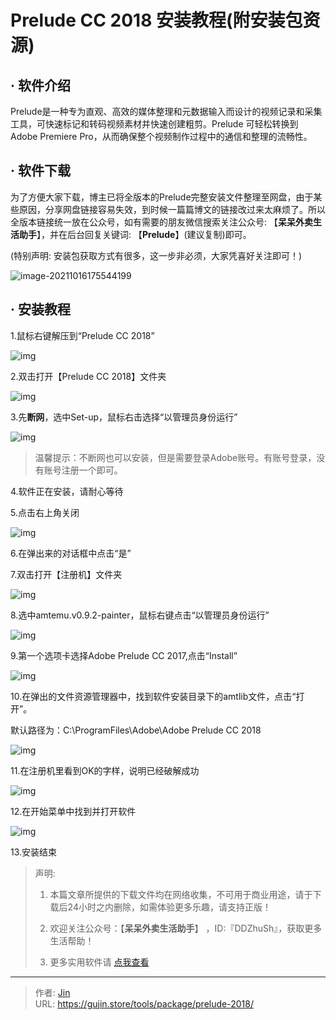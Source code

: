 # Prelude CC 2018 安装教程(附安装包资源)


## · 软件介绍
Prelude是一种专为直观、高效的媒体整理和元数据输入而设计的视频记录和采集工具，可快速标记和转码视频素材并快速创建粗剪。Prelude 可轻松转换到 Adobe Premiere Pro，从而确保整个视频制作过程中的通信和整理的流畅性。

## · 软件下载
为了方便大家下载，博主已将全版本的Prelude完整安装文件整理至网盘，由于某些原因，分享网盘链接容易失效，到时候一篇篇博文的链接改过来太麻烦了。所以全版本链接统一放在公众号，如有需要的朋友微信搜索关注公众号: 【**呆呆外卖生活助手**】，并在后台回复关键词: 【**Prelude**】(建议复制)即可。

(特别声明: 安装包获取方式有很多，这一步非必须，大家凭喜好关注即可！)

![image-20211016175544199](https://img.gujin.store/img/image-20211016175544199.png)

## · 安装教程

1.鼠标右键解压到“Prelude CC 2018”

![img](https://img.gujin.store/img/v2-32dc5088979834a31b82f9d99b94f2ab_720w.png)



2.双击打开【Prelude CC 2018】文件夹

![img](https://img.gujin.store/img/v2-1a3f32a021754cddf934054c6891e335_720w.png)

3.先**断网**，选中Set-up，鼠标右击选择“以管理员身份运行”

![img](https://img.gujin.store/img/v2-6714ee5ec81673f777dbf61d1aeaea00_720w.png)

> 温馨提示：不断网也可以安装，但是需要登录Adobe账号。有账号登录，没有账号注册一个即可。

4.软件正在安装，请耐心等待

5.点击右上角关闭

![img](https://img.gujin.store/img/v2-591fb68d5d22172284cee73676281fb0_720w.png)

6.在弹出来的对话框中点击“是”

7.双击打开【注册机】文件夹

![img](https://img.gujin.store/img/v2-dd5059e81d0861c0e2b9a2dce47ec758_720w.png)



8.选中amtemu.v0.9.2-painter，鼠标右键点击“以管理员身份运行”

![img](https://img.gujin.store/img/v2-ffb7503740600fcf817148821fe19d43_720w.png)

9.第一个选项卡选择Adobe Prelude CC 2017,点击“Install”

![img](https://img.gujin.store/img/v2-a4999de76b96266c13de3f4b2ed95fa3_720w.png)



10.在弹出的文件资源管理器中，找到软件安装目录下的amtlib文件，点击“打开”。

默认路径为：C:\ProgramFiles\Adobe\Adobe Prelude CC 2018

![img](https://img.gujin.store/img/v2-73503b0f78ec4397cd5b49e4b71728c0_720w.png)

11.在注册机里看到OK的字样，说明已经破解成功

![img](https://img.gujin.store/img/v2-15d935adeb101040f4ea98c8d99e766f_720w.png)

12.在开始菜单中找到并打开软件

![img](https://img.gujin.store/img/v2-249014cdc0ec522e13617c666bcd042b_720w.png)

13.安装结束




> 声明: 
>
> 1. 本篇文章所提供的下载文件均在网络收集，不可用于商业用途，请于下载后24小时之内删除，如需体验更多乐趣，请支持正版！
>
> 2. 欢迎关注公众号：【**呆呆外卖生活助手**】 ，ID:『DDZhuSh』，获取更多生活帮助！
>
> 3. 更多实用软件请  [点我查看](/tools)

---

> 作者: [Jin](https://img.gujin.store/img/favicon.ico)  
> URL: https://gujin.store/tools/package/prelude-2018/  

